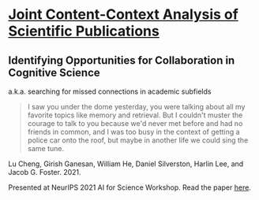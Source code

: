 # [Joint Content-Context Analysis of Scientific Publications](https://openreview.net/pdf?id=yzVECygEpF_)

## Identifying Opportunities for Collaboration in Cognitive Science
a.k.a. searching for missed connections in academic subfields

> I saw you under the dome yesterday, you were talking about all my favorite topics like memory and retrieval. But I couldn't muster the courage to talk to you because we'd never met before and had no friends in common, and I was too busy in the context of getting a police car onto the roof, but maybe in another life we could sing the same tune.



Lu Cheng, Girish Ganesan, William He, Daniel Silverston, Harlin Lee, and Jacob G. Foster. 2021.

Presented at NeurIPS 2021 AI for Science Workshop. Read the paper [here](https://openreview.net/pdf?id=yzVECygEpF_).
